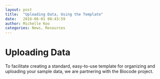```yaml
---
layout: post
title:  "Uploading Data, Using the Template"
date:   2016-06-01 08:43:59
author: Michelle Koo
categories: News, Resources
---
```


# Uploading Data

To facilitate creating a standard, easy-to-use template for organizing and uploading your sample data, we are partnering with the Biocode project. 